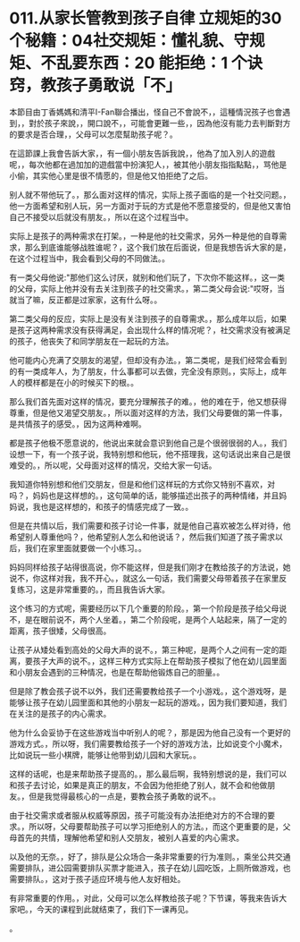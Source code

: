 # 011.从家长管教到孩子自律 立规矩的30个秘籍：04社交规矩：懂礼貌、守规矩、不乱要东西：20 能拒绝：1 个诀窍，教孩子勇敢说「不」

本節目由丁香媽媽和清平I-Fan聯合播出，怪自己不會說不，，這種情況孩子也會遇到，，對於孩子來說，，開口說不，，可能會更難一些，，因為他沒有能力去判斷對方的要求是否合理，，父母可以怎麼幫助孩子呢？。

在這節課上我會告訴大家，，有一個小朋友告訴我說，，他為了加入別人的遊戲呢，，每次他都在過加加的遊戲當中扮演犯人，，被其他小朋友指指點點，，骂他是小偷，其实他心里是很不情愿的，但是他又怕拒绝了之后。

别人就不带他玩了。，那么面对这样的情况，实际上孩子面临的是一个社交问题。，他一方面希望和别人玩，另一方面对于玩的方式是他不愿意接受的，但是他又害怕自己不接受以后就没有朋友。，所以在这个过程当中。

实际上是孩子的两种需求在打架。，一种是他的社交需求，另外一种是他的自尊需求，那么到底谁能够战胜谁呢？，这个我们放在后面说，但是我想告诉大家的是，在这个过程当中，我会看到父母的不同做法。。

有一类父母他说:"那他们这么讨厌，就别和他们玩了，下次你不能这样。，这一类的父母，实际上他并没有去关注到孩子的社交需求。，第二类父母会说:"哎呀，当就当了嘛，反正都是过家家，这有什么呀。。

第二类父母的反应，实际上是没有关注到孩子的自尊需求。，那么成年以后，如果是孩子这两种需求没有获得满足，会出现什么样的情况呢？，社交需求没有被满足的孩子，他丧失了和同学朋友在一起玩的方法。

他可能内心充满了交朋友的渴望，但却没有办法。，第二类呢，是我们经常会看到的有一类成年人，为了朋友，什么事都可以去做，完全没有原则。，实际上，成年人的模样都是在小的时候买下的根。。

那么我们首先面对这样的情况，要充分理解孩子的难。，他的难在于，他又想获得尊重，但是他又渴望交朋友。，所以面对这样的方法，我们父母要做的第一件事，是共情孩子的感受。，因为这两种难啊。

都是孩子他极不愿意说的，他说出来就会意识到他自己是个很弱很弱的人。，我们设想一下，有一个孩子说，我特别想和他玩，他不搭理我，这句话说出来自己是很难受的。，所以呢，父母面对这样的情况，交给大家一句话。

我知道你特别想和他们交朋友，但是和他们这样玩的方式你又特别不喜欢，对吗？，妈妈也是这样想的。，这句简单的话，能够描述出孩子的两种情绪，并且妈妈说，我也是这样想的，和孩子的情感完成了一致。。

但是在共情以后，我们需要和孩子讨论一件事，就是他自己喜欢被怎么样对待，他希望别人尊重他吗？，他希望别人怎么和他说话？，然后我们知道了孩子需求以后，我们在家里面就要做一个小练习。。

妈妈同样给孩子站得很高说，你不能这样，但是我们刚才在教给孩子的方法说，她说不，你这样对我，我不开心。，就这么一句话，我们需要父母带着孩子在家里反复练习，这是非常重要的。，而且我告诉大家。

这个练习的方式呢，需要经历以下几个重要的阶段。，第一个阶段是孩子给父母说不，是在眼前说不，两个人坐着。，第二个阶段呢，是两个人站起来，隔了一定的距离，孩子很矮，父母很高。

让孩子从矮处看到高处的父母大声的说不。，第三种呢，是两个人之间有一定的距离，要孩子大声的说不。，这样三种方式实际上在帮助孩子模拟了他在幼儿园里面和小朋友会遇到的三种情况，也是在帮助他锻炼自己的胆量。。

但是除了教会孩子说不以外，我们还需要教给孩子一个小游戏。，这个游戏呀，是能够让孩子在幼儿园里面和其他的小朋友一起玩的游戏。，因为我们要知道，我们在关注的是孩子的内心需求。

他为什么会妥协于在这些游戏当中听别人的呢？，那是因为他自己没有一个更好的游戏方式。，所以呀，我们需要教给孩子一个好的游戏方法，比如说变个小魔术，比如说玩一些小棋牌，能够让他带到幼儿园和大家玩。。

这样的话呢，也是来帮助孩子提高的。，那么最后啊，我特别想说的是，我们可以和孩子去讨论，如果是真正的朋友，不会因为他拒绝了别人，就不会和他做朋友。，但是我觉得最核心的一点是，要教会孩子勇敢的说不。。

由于社交需求或者服从权威等原因，孩子可能没有办法拒绝对方的不合理的要求。，所以呀，父母要帮助孩子可以学习拒绝别人的方法。，而这个更重要的是，父母首先的共情，理解他希望和别人交朋友，被别人喜爱的内心需求。

以及他的无奈。，好了，排队是公众场合一条非常重要的行为准则。，乘坐公共交通需要排队，进公园需要排队买票才能进入，孩子在幼儿园吃饭，上厕所做游戏，也需要排队。，这对于孩子适应环境与他人友好相处。

有非常重要的作用。，对此，父母可以怎么样教给孩子呢？下节课，等我来告诉大家吧。，今天的课程到此就结束了，我们下一课再见。

。
